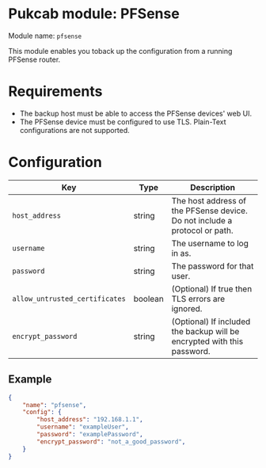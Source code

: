 # Pukcab module: PFSense

Module name: `pfsense`

This module enables you toback up the configuration from a running PFSense router.

# Requirements

- The backup host must be able to access the PFSense devices' web UI.
- The PFSense device must be configured to use TLS. Plain-Text configurations are not supported.

# Configuration

|Key|Type|Description|
|---|----|-----------|
|`host_address`|string|The host address of the PFSense device. Do not include a protocol or path.|
|`username`|string|The username to log in as.|
|`password`|string|The password for that user.|
|`allow_untrusted_certificates`|boolean|(Optional) If true then TLS errors are ignored.|
|`encrypt_password`|string|(Optional) If included the backup will be encrypted with this password.|

## Example

```json
{
    "name": "pfsense",
    "config": {
        "host_address": "192.168.1.1",
        "username": "exampleUser",
        "password": "examplePassword",
        "encrypt_password": "not_a_good_password",
    }
}
```

